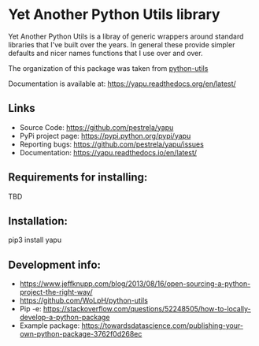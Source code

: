 Yet Another Python Utils library
==============================================================================

Yet Another Python Utils is a libray of generic wrappers around standard libraries 
that I've built over the years. 
In general these provide simpler defaults and nicer names functions that I use over 
and over.

The organization of this package was taken from [python-utils](https://github.com/WoLpH/python-utils)

Documentation is available at: https://yapu.readthedocs.org/en/latest/

Links
-----
 - Source Code: https://github.com/pestrela/yapu
 - PyPi project page: https://pypi.python.org/pypi/yapu
 - Reporting bugs: https://github.com/pestrela/yapu/issues
 - Documentation: https://yapu.readthedocs.io/en/latest/

 
Requirements for installing:
------------------------------------------------------------------------------

  TBD
  
  
Installation:
------------------------------------------------------------------------------

  pip3 install yapu
    

    
    
Development info:
---------------------------
  
*  https://www.jeffknupp.com/blog/2013/08/16/open-sourcing-a-python-project-the-right-way/
*  https://github.com/WoLpH/python-utils
*  Pip -e:  https://stackoverflow.com/questions/52248505/how-to-locally-develop-a-python-package
*  Example package:  https://towardsdatascience.com/publishing-your-own-python-package-3762f0d268ec


